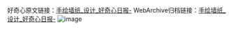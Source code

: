 好奇心原文链接：[手绘墙纸_设计_好奇心日报-](https://www.qdaily.com/articles/2507.html)
WebArchive归档链接：[手绘墙纸_设计_好奇心日报-](http://web.archive.org/web/20190623151154/https://www.qdaily.com/articles/2507.html)
![image](http://ww3.sinaimg.cn/large/007d5XDpgy1g3vc3v7i52j30u02xxtx3)